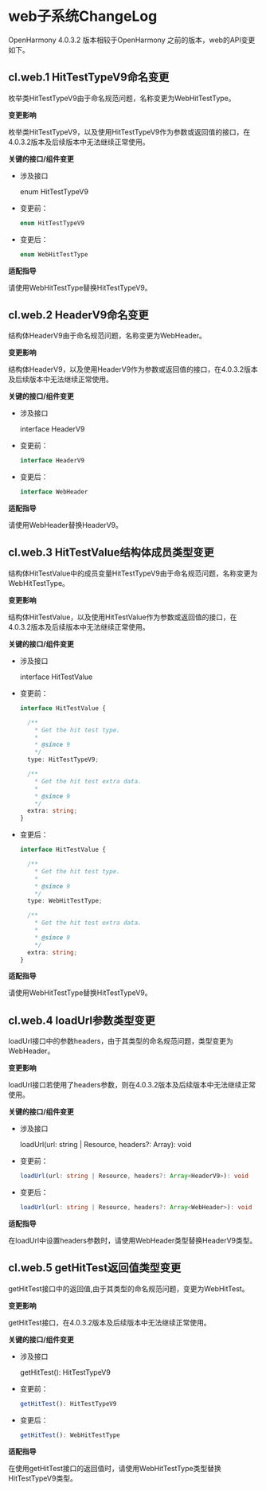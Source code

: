 # web子系统ChangeLog

OpenHarmony 4.0.3.2 版本相较于OpenHarmony 之前的版本，web的API变更如下。

## cl.web.1 HitTestTypeV9命名变更

枚举类HitTestTypeV9由于命名规范问题，名称变更为WebHitTestType。

**变更影响**

枚举类HitTestTypeV9，以及使用HitTestTypeV9作为参数或返回值的接口，在4.0.3.2版本及后续版本中无法继续正常使用。

**关键的接口/组件变更**

- 涉及接口

  enum HitTestTypeV9

- 变更前：

  ```ts
  enum HitTestTypeV9
  ```

- 变更后：

  ```ts
  enum WebHitTestType
  ```

**适配指导**

请使用WebHitTestType替换HitTestTypeV9。

## cl.web.2 HeaderV9命名变更

结构体HeaderV9由于命名规范问题，名称变更为WebHeader。

**变更影响**

结构体HeaderV9，以及使用HeaderV9作为参数或返回值的接口，在4.0.3.2版本及后续版本中无法继续正常使用。

**关键的接口/组件变更**

- 涉及接口

  interface HeaderV9

- 变更前：

  ```ts
  interface HeaderV9
  ```

- 变更后：

  ```ts
  interface WebHeader
  ```

**适配指导**

请使用WebHeader替换HeaderV9。

## cl.web.3 HitTestValue结构体成员类型变更

结构体HitTestValue中的成员变量HitTestTypeV9由于命名规范问题，名称变更为WebHitTestType。

**变更影响**

结构体HitTestValue，以及使用HitTestValue作为参数或返回值的接口，在4.0.3.2版本及后续版本中无法继续正常使用。

**关键的接口/组件变更**

- 涉及接口

  interface HitTestValue

- 变更前：

  ```ts
  interface HitTestValue {

    /**
      * Get the hit test type.
      *
      * @since 9
      */
    type: HitTestTypeV9;

    /**
      * Get the hit test extra data.
      *
      * @since 9
      */
    extra: string;
  }
  ```

- 变更后：

  ```ts
  interface HitTestValue {

    /**
      * Get the hit test type.
      *
      * @since 9
      */
    type: WebHitTestType;

    /**
      * Get the hit test extra data.
      *
      * @since 9
      */
    extra: string;
  }
  ```

**适配指导**

请使用WebHitTestType替换HitTestTypeV9。

## cl.web.4 loadUrl参数类型变更

loadUrl接口中的参数headers，由于其类型的命名规范问题，类型变更为WebHeader。

**变更影响**

loadUrl接口若使用了headers参数，则在4.0.3.2版本及后续版本中无法继续正常使用。

**关键的接口/组件变更**

- 涉及接口

  loadUrl(url: string | Resource, headers?: Array<HeaderV9>): void

- 变更前：

  ```ts
  loadUrl(url: string | Resource, headers?: Array<HeaderV9>): void
  ```

- 变更后：

  ```ts
  loadUrl(url: string | Resource, headers?: Array<WebHeader>): void
  ```

**适配指导**

在loadUrl中设置headers参数时，请使用WebHeader类型替换HeaderV9类型。

## cl.web.5 getHitTest返回值类型变更

getHitTest接口中的返回值,由于其类型的命名规范问题，变更为WebHitTest。

**变更影响**

getHitTest接口，在4.0.3.2版本及后续版本中无法继续正常使用。

**关键的接口/组件变更**

- 涉及接口

  getHitTest(): HitTestTypeV9

- 变更前：

  ```ts
  getHitTest(): HitTestTypeV9
  ```

- 变更后：

  ```ts
  getHitTest(): WebHitTestType
  ```

**适配指导**

在使用getHitTest接口的返回值时，请使用WebHitTestType类型替换HitTestTypeV9类型。